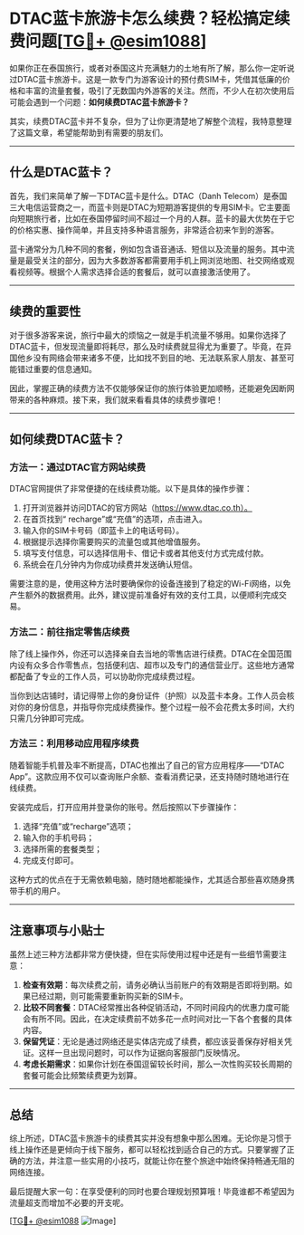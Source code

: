 # DTAC蓝卡旅游卡怎么续费？轻松搞定续费问题[[TG💪+ @esim1088](https://t.me/s/esim1088)]

如果你正在泰国旅行，或者对泰国这片充满魅力的土地有所了解，那么你一定听说过DTAC蓝卡旅游卡。这是一款专门为游客设计的预付费SIM卡，凭借其低廉的价格和丰富的流量套餐，吸引了无数国内外游客的关注。然而，不少人在初次使用后可能会遇到一个问题：**如何续费DTAC蓝卡旅游卡？** 

其实，续费DTAC蓝卡并不复杂，但为了让你更清楚地了解整个流程，我特意整理了这篇文章，希望能帮助到有需要的朋友们。

---

## 什么是DTAC蓝卡？

首先，我们来简单了解一下DTAC蓝卡是什么。DTAC（Danh Telecom）是泰国三大电信运营商之一，而蓝卡则是DTAC为短期游客提供的专用SIM卡。它主要面向短期旅行者，比如在泰国停留时间不超过一个月的人群。蓝卡的最大优势在于它的价格实惠、操作简单，并且支持多种语言服务，非常适合初来乍到的游客。

蓝卡通常分为几种不同的套餐，例如包含语音通话、短信以及流量的服务。其中流量是最受关注的部分，因为大多数游客都需要用手机上网浏览地图、社交网络或观看视频等。根据个人需求选择合适的套餐后，就可以直接激活使用了。

---

## 续费的重要性

对于很多游客来说，旅行中最大的烦恼之一就是手机流量不够用。如果你选择了DTAC蓝卡，但发现流量即将耗尽，那么及时续费就显得尤为重要了。毕竟，在异国他乡没有网络会带来诸多不便，比如找不到目的地、无法联系家人朋友、甚至可能错过重要的信息通知。

因此，掌握正确的续费方法不仅能够保证你的旅行体验更加顺畅，还能避免因断网带来的各种麻烦。接下来，我们就来看看具体的续费步骤吧！

---

## 如何续费DTAC蓝卡？

### 方法一：通过DTAC官方网站续费

DTAC官网提供了非常便捷的在线续费功能。以下是具体的操作步骤：

1. 打开浏览器并访问DTAC的官方网站（https://www.dtac.co.th）。
2. 在首页找到“ recharge”或“充值”的选项，点击进入。
3. 输入你的SIM卡号码（即蓝卡上的电话号码）。
4. 根据提示选择你需要购买的流量包或其他增值服务。
5. 填写支付信息，可以选择信用卡、借记卡或者其他支付方式完成付款。
6. 系统会在几分钟内为你成功续费并发送确认短信。

需要注意的是，使用这种方法时要确保你的设备连接到了稳定的Wi-Fi网络，以免产生额外的数据费用。此外，建议提前准备好有效的支付工具，以便顺利完成交易。

### 方法二：前往指定零售店续费

除了线上操作外，你还可以选择亲自去当地的零售店进行续费。DTAC在全国范围内设有众多合作零售点，包括便利店、超市以及专门的通信营业厅。这些地方通常都配备了专业的工作人员，可以协助你完成续费过程。

当你到达店铺时，请记得带上你的身份证件（护照）以及蓝卡本身。工作人员会核对你的身份信息，并指导你完成续费操作。整个过程一般不会花费太多时间，大约只需几分钟即可完成。

### 方法三：利用移动应用程序续费

随着智能手机普及率不断提高，DTAC也推出了自己的官方应用程序——“DTAC App”。这款应用不仅可以查询账户余额、查看消费记录，还支持随时随地进行在线续费。

安装完成后，打开应用并登录你的账号。然后按照以下步骤操作：
1. 选择“充值”或“recharge”选项；
2. 输入你的手机号码；
3. 选择所需的套餐类型；
4. 完成支付即可。

这种方式的优点在于无需依赖电脑，随时随地都能操作，尤其适合那些喜欢随身携带手机的用户。

---

## 注意事项与小贴士

虽然上述三种方法都非常方便快捷，但在实际使用过程中还是有一些细节需要注意：

1. **检查有效期**：每次续费之前，请务必确认当前账户的有效期是否即将到期。如果已经过期，则可能需要重新购买新的SIM卡。
2. **比较不同套餐**：DTAC经常推出各种促销活动，不同时间段内的优惠力度可能会有所不同。因此，在决定续费前不妨多花一点时间对比一下各个套餐的具体内容。
3. **保留凭证**：无论是通过网络还是实体店完成了续费，都应该妥善保存好相关凭证。这样一旦出现问题时，可以作为证据向客服部门反映情况。
4. **考虑长期需求**：如果你计划在泰国逗留较长时间，那么一次性购买较长周期的套餐可能会比频繁续费更为划算。

---

## 总结

综上所述，DTAC蓝卡旅游卡的续费其实并没有想象中那么困难。无论你是习惯于线上操作还是更倾向于线下服务，都可以轻松找到适合自己的方式。只要掌握了正确的方法，并注意一些实用的小技巧，就能让你在整个旅途中始终保持畅通无阻的网络连接。

最后提醒大家一句：在享受便利的同时也要合理规划预算哦！毕竟谁都不希望因为流量超支而增加不必要的开支呢。

[[TG💪+ @esim1088](https://t.me/s/esim1088) ![Image](https://i.postimg.cc/4NQfJmqS/Snipaste-2025-05-13-00-14-12.png)]